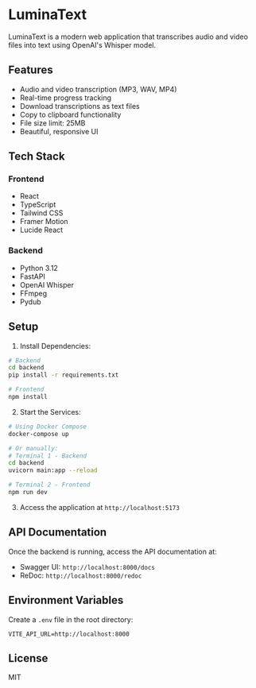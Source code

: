 # LuminaText

LuminaText is a modern web application that transcribes audio and video files into text using OpenAI's Whisper model.

## Features

- Audio and video transcription (MP3, WAV, MP4)
- Real-time progress tracking
- Download transcriptions as text files
- Copy to clipboard functionality
- File size limit: 25MB
- Beautiful, responsive UI

## Tech Stack

### Frontend
- React
- TypeScript
- Tailwind CSS
- Framer Motion
- Lucide React

### Backend
- Python 3.12
- FastAPI
- OpenAI Whisper
- FFmpeg
- Pydub

## Setup

1. Install Dependencies:

```bash
# Backend
cd backend
pip install -r requirements.txt

# Frontend
npm install
```

2. Start the Services:

```bash
# Using Docker Compose
docker-compose up

# Or manually:
# Terminal 1 - Backend
cd backend
uvicorn main:app --reload

# Terminal 2 - Frontend
npm run dev
```

3. Access the application at `http://localhost:5173`

## API Documentation

Once the backend is running, access the API documentation at:
- Swagger UI: `http://localhost:8000/docs`
- ReDoc: `http://localhost:8000/redoc`

## Environment Variables

Create a `.env` file in the root directory:

```env
VITE_API_URL=http://localhost:8000
```

## License

MIT